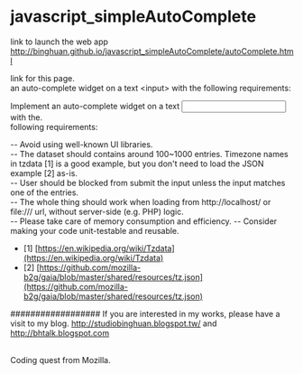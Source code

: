 javascript_simpleAutoComplete
=============================

link to launch the web app <a href="http://binghuan.github.io/javascript_simpleAutoComplete/autoComplete.html" target="_blank">http://binghuan.github.io/javascript_simpleAutoComplete/autoComplete.html</a>

link for this page.   
an auto-complete widget on a text &lt;input> with the following requirements:   

Implement an auto-complete widget on a text <input> with the.  
following requirements:   

-- Avoid using well-known UI libraries.   
-- The dataset should contains around 100~1000 entries. Timezone names
in tzdata [1] is a good example, but you don't need to load the JSON
example [2] as-is.   
-- User should be blocked from submit the input unless the input
matches one of the entries.   
-- The whole thing should work when loading from http://localhost/ or
file:/// url, without server-side (e.g. PHP) logic.   
-- Please take care of memory consumption and efficiency.
-- Consider making your code unit-testable and reusable.

- [1] [https://en.wikipedia.org/wiki/Tzdata](https://en.wikipedia.org/wiki/Tzdata)
- [2] [https://github.com/mozilla-b2g/gaia/blob/master/shared/resources/tz.json](https://github.com/mozilla-b2g/gaia/blob/master/shared/resources/tz.json)

##################
If you are interested in my works, please have a visit to my blog.
http://studiobinghuan.blogspot.tw/ 
and
http://bhtalk.blogspot.com

<br/>
Coding quest from Mozilla.
